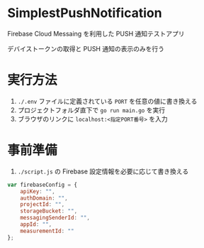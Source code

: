 # SimplestPushNotification
Firebase Cloud Messaing を利用した PUSH 通知テストアプリ

デバイストークンの取得と PUSH 通知の表示のみを行う

# 実行方法
1. `./.env` ファイルに定義されている `PORT` を任意の値に書き換える
2. プロジェクトフォルダ直下で `go run main.go` を実行
3. ブラウザのリンクに `localhost:<指定PORT番号>` を入力

# 事前準備
1. `./script.js` の Firebase 設定情報を必要に応じて書き換える
```javascript
var firebaseConfig = {
    apiKey: "",
    authDomain: "",
    projectId: "",
    storageBucket: "",
    messagingSenderId: "",
    appId: "",
    measurementId: ""
};
```
